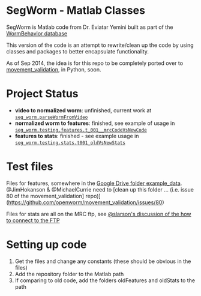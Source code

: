 SegWorm - Matlab Classes
========================

SegWorm is Matlab code from Dr. Eviatar Yemini built as part of the [WormBehavior database](http://wormbehavior.mrc-lmb.cam.ac.uk/)

This version of the code is an attempt to rewrite/clean up the code by using classes and packages to better encapsulate functionality.

As of Sep 2014, the idea is for this repo to be completely ported over to [movement_validation](https://github.com/openworm/movement_validation), in Python, soon.

Project Status
==============
- **video to normalized worm**: unfinished, current work at [`seg_worm.parseWormFromVideo`](https://github.com/JimHokanson/SegwormMatlabClasses/blob/master/%2Bseg_worm/parseWormFromVideo.m)
- **normalized worm to features**: finished, see example of usage in [`seg_worm.testing.features.t_001__mrcCodeVsNewCode`](https://github.com/JimHokanson/SegwormMatlabClasses/blob/master/%2Bseg_worm/%2Btesting/%2Bfeatures/t_001__mrcCodeVsNewCode.m)
- **features to stats**: finished - see example usage in [`seg_worm.testing.stats.t001_oldVsNewStats`](https://github.com/JimHokanson/SegwormMatlabClasses/blob/master/%2Bseg_worm/%2Btesting/%2Bstats/t001_oldVsNewStats.m)

Test files
==========
Files for features, somewhere in the [Google Drive folder example_data](https://drive.google.com/folderview?id=0B7to9gBdZEyGNWtWUElWVzVxc0E&usp=sharing).  @JimHokanson & @MichaelCurrie need to [clean up this folder ... (i.e. issue 80 of the movement_validation] repo)](https://github.com/openworm/movement_validation/issues/80)

Files for stats are all on the MRC ftp, see [@slarson's discussion of the how to connect to the FTP](https://github.com/openworm/OpenWorm/issues/82)

Setting up code
===============
1. Get the files and change any constants (these should be obvious in the files)
2. Add the repository folder to the Matlab path
3. If comparing to old code, add the folders oldFeatures and oldStats to the path


